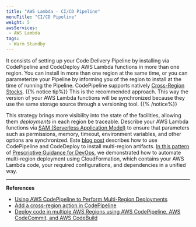 ```yaml
---
title: "AWS Lambda - CI/CD Pipeline"
menuTitle: "CI/CD Pipeline"
weight: 5
awsServices: 
 - AWS Lambda
tags:
 - Warm Standby
---
```


It consists of setting up your Code Delivery Pipeline by installing via CodePipeline and CodeDeploy AWS Lambda functions in more than one region. You can install in more than one region at the same time, or you can parameterize your Pipeline by informing you of the region to install at the time of running the Pipeline. CodePipeline supports natively [Cross-Region Stocks](https://docs.aws.amazon.com/codepipeline/latest/userguide/actions-create-cross-region.html).
{{% notice tip%}}
This is the recommended approach. This way the version of your AWS Lambda functions will be synchronized because they use the same storage source through a versioning tool.
{{% /notice%}}

This strategy brings more visibility into the state of the facilities, allowing them *deployments* in each region be traceable. Describe your AWS Lambda functions via [SAM (Serverless Application Model)](https://aws.amazon.com/serverless/sam/) to ensure that parameters such as permissions, memory, timeout, environment variables, and other options are synchronized. Este [blog post](https://aws.amazon.com/blogs/devops/using-aws-codepipeline-to-perform-multi-region-deployments/) describes how to use CodePipeline and CodeDeploy to install multi-region artifacts. [In this pattern](https://docs.aws.amazon.com/prescriptive-guidance/latest/patterns/deploy-code-in-multiple-aws-regions-using-aws-codepipeline-aws-codecommit-and-aws-codebuild.html) of [Prescriptive Guidance for DevOps](https://docs.aws.amazon.com/prescriptive-guidance/latest/patterns/devops-pattern-list.html), we demonstrated how to automate multi-region deployment using CloudFormation, which contains your AWS Lambda code, your required configurations, and dependencies in a unified way.

---

**References**

- [Using AWS CodePipeline to Perform Multi-Region Deployments](https://aws.amazon.com/blogs/devops/using-aws-codepipeline-to-perform-multi-region-deployments/)
- [Add a cross-region action in CodePipeline](https://docs.aws.amazon.com/codepipeline/latest/userguide/actions-create-cross-region.html)
- [Deploy code in multiple AWS Regions using AWS CodePipeline, AWS CodeCommit, and AWS CodeBuild](https://docs.aws.amazon.com/prescriptive-guidance/latest/patterns/deploy-code-in-multiple-aws-regions-using-aws-codepipeline-aws-codecommit-and-aws-codebuild.html)
